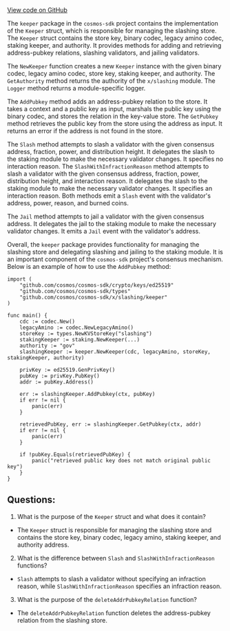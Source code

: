 [View code on GitHub](https://github.com/cosmos/cosmos-sdk.git/x/slashing/keeper/keeper.go)

The `keeper` package in the `cosmos-sdk` project contains the implementation of the `Keeper` struct, which is responsible for managing the slashing store. The `Keeper` struct contains the store key, binary codec, legacy amino codec, staking keeper, and authority. It provides methods for adding and retrieving address-pubkey relations, slashing validators, and jailing validators.

The `NewKeeper` function creates a new `Keeper` instance with the given binary codec, legacy amino codec, store key, staking keeper, and authority. The `GetAuthority` method returns the authority of the `x/slashing` module. The `Logger` method returns a module-specific logger.

The `AddPubkey` method adds an address-pubkey relation to the store. It takes a context and a public key as input, marshals the public key using the binary codec, and stores the relation in the key-value store. The `GetPubkey` method retrieves the public key from the store using the address as input. It returns an error if the address is not found in the store.

The `Slash` method attempts to slash a validator with the given consensus address, fraction, power, and distribution height. It delegates the slash to the staking module to make the necessary validator changes. It specifies no interaction reason. The `SlashWithInfractionReason` method attempts to slash a validator with the given consensus address, fraction, power, distribution height, and interaction reason. It delegates the slash to the staking module to make the necessary validator changes. It specifies an interaction reason. Both methods emit a `Slash` event with the validator's address, power, reason, and burned coins.

The `Jail` method attempts to jail a validator with the given consensus address. It delegates the jail to the staking module to make the necessary validator changes. It emits a `Jail` event with the validator's address.

Overall, the `keeper` package provides functionality for managing the slashing store and delegating slashing and jailing to the staking module. It is an important component of the `cosmos-sdk` project's consensus mechanism. Below is an example of how to use the `AddPubkey` method:

```
import (
    "github.com/cosmos/cosmos-sdk/crypto/keys/ed25519"
    "github.com/cosmos/cosmos-sdk/types"
    "github.com/cosmos/cosmos-sdk/x/slashing/keeper"
)

func main() {
    cdc := codec.New()
    legacyAmino := codec.NewLegacyAmino()
    storeKey := types.NewKVStoreKey("slashing")
    stakingKeeper := staking.NewKeeper(...)
    authority := "gov"
    slashingKeeper := keeper.NewKeeper(cdc, legacyAmino, storeKey, stakingKeeper, authority)

    privKey := ed25519.GenPrivKey()
    pubKey := privKey.PubKey()
    addr := pubKey.Address()

    err := slashingKeeper.AddPubkey(ctx, pubKey)
    if err != nil {
        panic(err)
    }

    retrievedPubKey, err := slashingKeeper.GetPubkey(ctx, addr)
    if err != nil {
        panic(err)
    }

    if !pubKey.Equals(retrievedPubKey) {
        panic("retrieved public key does not match original public key")
    }
}
```
## Questions: 
 1. What is the purpose of the `Keeper` struct and what does it contain?
- The `Keeper` struct is responsible for managing the slashing store and contains the store key, binary codec, legacy amino, staking keeper, and authority address.

2. What is the difference between `Slash` and `SlashWithInfractionReason` functions?
- `Slash` attempts to slash a validator without specifying an infraction reason, while `SlashWithInfractionReason` specifies an infraction reason.

3. What is the purpose of the `deleteAddrPubkeyRelation` function?
- The `deleteAddrPubkeyRelation` function deletes the address-pubkey relation from the slashing store.